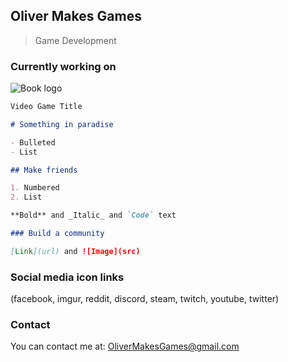 ## Oliver Makes Games
> Game Development

### Currently working on

![Book logo](/least-github-pages/assets/logo.gif)

```markdown
Video Game Title

# Something in paradise

- Bulleted
- List

## Make friends

1. Numbered
2. List

**Bold** and _Italic_ and `Code` text

### Build a community

[Link](url) and ![Image](src)
```

### Social media icon links

(facebook, imgur, reddit, discord, steam, twitch, youtube, twitter)

### Contact

You can contact me at:  OliverMakesGames@gmail.com
